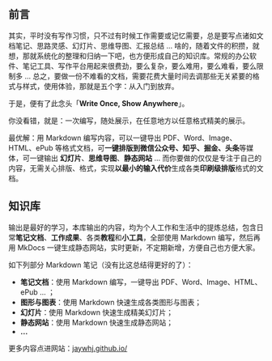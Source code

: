## 前言

其实，平时没有写作习惯，只不过有时候工作需要或记忆需要，总是要写点诸如文档笔记、思路灵感、幻灯片、思维导图、汇报总结 ... 啥的，随着文件的积攒，就想，那就系统化的整理和归纳一下吧，也方便形成自己的知识库。常规的办公软件、笔记工具、写作平台用起来很费劲，要么复杂，要么难用，要么难看，要么限制多 ... 总之，要做一份不难看的文档，需要花费大量时间去调那些无关紧要的格式与样式，使用体验，那就是五个字：从入门到放弃。

于是，便有了此念头「**Write Once, Show Anywhere**」。

你没看错，就是：一次编写，随处展示，在任意地方以任意格式精美的展示。

最优解：用 Markdown 编写内容，可以一键导出 PDF、Word、Image、HTML、ePub 等格式文档，可**一键排版到微信公众号、知乎、掘金、头条**等媒体，可一键输出 **幻灯片**、**思维导图**、**静态网站** ... 而你要做的仅仅是专注于自己的内容，无需关心排版、格式，实现**以最小的输入代价**生成各类**印刷级排版**格式的文档。



## 知识库

输出是最好的学习，本库输出的内容，均为个人工作和生活中的提炼总结，包含日常**笔记文档**、**工作成果**、各类**教程**和**小工具**，全部使用 Markdown 编写，然后再用  MkDocs 一键生成静态网站，实时更新，不定期新增，方便自己也方便大家。

如下列部分 Markdown 笔记（没有比这总结得更好的了）：

- **笔记文档**：使用 Markdown 编写，一键导出 PDF、Word、Image、HTML、ePub ... ；
- **图形与图表**：使用 Markdown 快速生成各类图形与图表；
- **幻灯片**：使用 Markdown 快速生成精美幻灯片；
- **静态网站**：使用 Markdown 快速生成静态网站；
- **...**

更多内容点进网站：[jaywhj.github.io/](https://jaywhj.github.io/)
